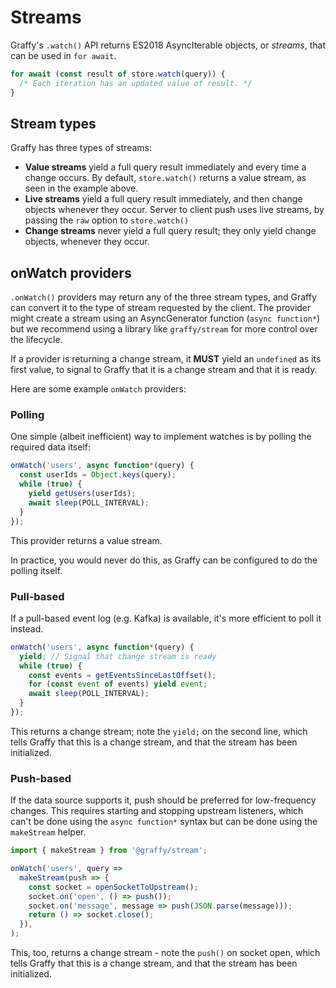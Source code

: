 # Streams

Graffy's `.watch()` API returns ES2018 AsyncIterable objects, or _streams_, that can be used in `for await`.

```js
for await (const result of store.watch(query)) {
  /* Each iteration has an updated value of result. */
}
```

## Stream types

Graffy has three types of streams:

- **Value streams** yield a full query result immediately and every time a change occurs. By default, `store.watch()` returns a value stream, as seen in the example above.
- **Live streams** yield a full query result immediately, and then change objects whenever they occur. Server to client push uses live streams, by passing the `raw` option to `store.watch()`
- **Change streams** never yield a full query result; they only yield change objects, whenever they occur.

## onWatch providers

`.onWatch()` providers may return any of the three stream types, and Graffy can convert it to the type of stream requested by the client. The provider might create a stream using an AsyncGenerator function (`async function*`) but we recommend using a library like `graffy/stream` for more control over the lifecycle.

If a provider is returning a change stream, it **MUST** yield an `undefined` as its first value, to signal to Graffy that it is a change stream and that it is ready.

Here are some example `onWatch` providers:

### Polling

One simple (albeit inefficient) way to implement watches is by polling the required data itself:

```js
onWatch('users', async function*(query) {
  const userIds = Object.keys(query);
  while (true) {
    yield getUsers(userIds);
    await sleep(POLL_INTERVAL);
  }
});
```

This provider returns a value stream.

In practice, you would never do this, as Graffy can be configured to do the polling itself.

### Pull-based

If a pull-based event log (e.g. Kafka) is available, it's more efficient to poll it instead.

```js
onWatch('users', async function*(query) {
  yield; // Signal that change stream is ready
  while (true) {
    const events = getEventsSinceLastOffset();
    for (const event of events) yield event;
    await sleep(POLL_INTERVAL);
  }
});
```

This returns a change stream; note the `yield;` on the second line, which tells Graffy that this is a change stream, and that the stream has been initialized.

### Push-based

If the data source supports it, push should be preferred for low-frequency changes. This requires starting and stopping upstream listeners, which can't be done using the `async function*` syntax but can be done using the `makeStream` helper.

```js
import { makeStream } from '@graffy/stream';

onWatch('users', query =>
  makeStream(push => {
    const socket = openSocketToUpstream();
    socket.on('open', () => push());
    socket.on('message', message => push(JSON.parse(message)));
    return () => socket.close();
  }),
);
```

This, too, returns a change stream - note the `push()` on socket open, which tells Graffy that this is a change stream, and that the stream has been initialized.
